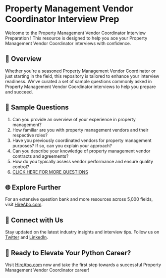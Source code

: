 # Property Management Vendor Coordinator Interview Prep

Welcome to the Property Management Vendor Coordinator Interview Preparation ! This resource is designed to help you ace your Property Management Vendor Coordinator interviews with confidence.

## 🚀 Overview

Whether you're a seasoned Property Management Vendor Coordinator or just starting in the field, this repository is tailored to enhance your interview readiness. We've curated a set of sample questions commonly asked in Property Management Vendor Coordinator interviews to help you prepare and succeed.

## 📝 Sample Questions

1. Can you provide an overview of your experience in property management?
2. How familiar are you with property management vendors and their respective roles?
3. Have you previously coordinated vendors for property management purposes? If so, can you explain your approach?
4. Can you describe your knowledge of property management vendor contracts and agreements?
5. How do you typically assess vendor performance and ensure quality control?
6. [CLICK HERE FOR MORE QUESTIONS](https://hireabo.com/job/21_1_24/Property%20Management%20Vendor%20Coordinator)

## 🌐 Explore Further

For an extensive question bank and more resources across 5,000 fields, visit [HireAbo.com](https://www.hireabo.com).

## 📱 Connect with Us

Stay updated on the latest industry insights and interview tips. Follow us on [Twitter](https://twitter.com/hireabo) and [LinkedIn](https://www.linkedin.com/in/hire-abo-3609972a8/).

## 🚀 Ready to Elevate Your Python Career?

Visit [HireAbo.com](https://www.hireabo.com) now and take the first step towards a successful Property Management Vendor Coordinator career!